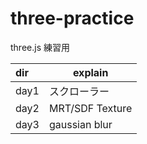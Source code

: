 # three-practice

three.js 練習用

| dir  | explain         |
| :--- | --------------- |
| day1 | スクローラー    |
| day2 | MRT/SDF Texture |
| day3 | gaussian blur   |

